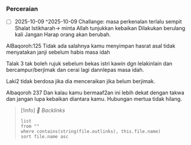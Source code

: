 ### Perceraian
- [ ] 2025-10-09 ^2025-10-09
Challange: masa perkenalan terlalu sempit
Shalat Istikharah-> minta Allah tunjukkan kebaikan
Dilakukan berulang kali
Jangan Harap orang akan berubah.

AlBaqoroh:125
Tidak ada salahnya kamu menyimpan hasrat asal tidak menyatakan janji sebelum habis masa idah

Talak 3 tak boleh rujuk sebelum bekas istri kawin dgn lelakinlain dan bercampur/berjimak dan cerai lagi dannlepas masa idah.

Laki2 tidak berdosa jika dia menceraikan jika belum berjimak.

Albaqoroh 237
Dan kalau kamu bermaaf2an ini lebih dekat dengan takwa dan jangan lupa kebaikan diantara kamu.
Hubungan mertua tidak hilang. 



>[!info]  *🔗 Backlinks*
>~~~dataview
>list
>from ""
>where contains(string(file.outlinks), this.file.name)
>sort file.name asc
>~~~
